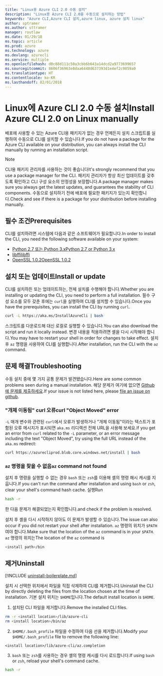 ```yaml
---
title: "Linux용 Azure CLI 2.0 수동 설치"
description: "Linux용 Azure CLI 2.0을 수동으로 설치하는 방법"
keywords: "Azure CLI,Azure CLI 설치,azure linux, azure 설치 linux"
author: sptramer
ms.author: sttramer
manager: routlaw
ms.date: 01/29/18
ms.topic: article
ms.prod: azure
ms.technology: azure
ms.devlang: azurecli
ms.service: multiple
ms.openlocfilehash: d8c88d111c50a3cbb6b643a14dcd2a9773699657
ms.sourcegitcommit: 8606f36963e8daa6448d637393d1e4ef2c9859a0
ms.translationtype: HT
ms.contentlocale: ko-KR
ms.lasthandoff: 02/01/2018
---
```

# <a name="install-azure-cli-20-on-linux-manually"></a><span data-ttu-id="6fc39-104">Linux에 Azure CLI 2.0 수동 설치</span><span class="sxs-lookup"><span data-stu-id="6fc39-104">Install Azure CLI 2.0 on Linux manually</span></span>

<span data-ttu-id="6fc39-105">배포에 사용할 수 있는 Azure CLI용 패키지가 없는 경우 언제든지 설치 스크립트를 실행하여 수동으로 CLI를 설치할 수 있습니다.</span><span class="sxs-lookup"><span data-stu-id="6fc39-105">If you do not have a package for the Azure CLI available on your distribution, you can always install the CLI manually by running an installation script.</span></span>

> [!NOTE]
> <span data-ttu-id="6fc39-106">CLI용 패키지 관리자를 사용하는 것이 좋습니다</span><span class="sxs-lookup"><span data-stu-id="6fc39-106">It's strongly recommend that you use a package manager for the CLI.</span></span> <span data-ttu-id="6fc39-107">패키지 관리자가 항상 최신 업데이트를 갖추도록 확인하고 CLI 구성 요소의 안정성을 보장합니다.</span><span class="sxs-lookup"><span data-stu-id="6fc39-107">A package manager makes sure you always get the latest updates, and guarantees the stability of CLI components.</span></span> <span data-ttu-id="6fc39-108">수동으로 설치하기 전에 배포에 필요한 패키지가 있는지 확인합니다.</span><span class="sxs-lookup"><span data-stu-id="6fc39-108">Check and see if there is a package for your distribution before installing manually.</span></span>

## <a name="prerequisites"></a><span data-ttu-id="6fc39-109">필수 조건</span><span class="sxs-lookup"><span data-stu-id="6fc39-109">Prerequisites</span></span>

<span data-ttu-id="6fc39-110">CLI를 설치하려면 시스템에 다음과 같은 소프트웨어가 필요합니다.</span><span class="sxs-lookup"><span data-stu-id="6fc39-110">In order to install the CLI, you need the following software available on your system:</span></span>

* [<span data-ttu-id="6fc39-111">Python 2.7 또는 Python 3.x</span><span class="sxs-lookup"><span data-stu-id="6fc39-111">Python 2.7 or Python 3.x</span></span>](https://www.python.org/downloads/)
* [<span data-ttu-id="6fc39-112">libffi</span><span class="sxs-lookup"><span data-stu-id="6fc39-112">libffi</span></span>](https://sourceware.org/libffi/)
* [<span data-ttu-id="6fc39-113">OpenSSL 1.0.2</span><span class="sxs-lookup"><span data-stu-id="6fc39-113">OpenSSL 1.0.2</span></span>](https://www.openssl.org/source/)

## <a name="install-or-update"></a><span data-ttu-id="6fc39-114">설치 또는 업데이트</span><span class="sxs-lookup"><span data-stu-id="6fc39-114">Install or update</span></span> 

<span data-ttu-id="6fc39-115">CLI를 설치하든 또는 업데이트하는, 전체 설치를 수행해야 합니다.</span><span class="sxs-lookup"><span data-stu-id="6fc39-115">Whether you are installing or updating the CLI, you need to perform a full installation.</span></span> <span data-ttu-id="6fc39-116">필수 구성 요소를 모두 갖춘 후에는 `curl`을 실행하여 CLI를 설치할 수 있습니다.</span><span class="sxs-lookup"><span data-stu-id="6fc39-116">Once you have the prerequisites, you can install the CLI by running `curl`.</span></span>

```bash
curl -L https://aka.ms/InstallAzureCli | bash
```

<span data-ttu-id="6fc39-117">스크립트를 다운로드해 대신 로컬로 실행할 수 있습니다.</span><span class="sxs-lookup"><span data-stu-id="6fc39-117">You can also download the script and run it locally instead.</span></span> <span data-ttu-id="6fc39-118">변경 내용을 적용하려면 셸을 다시 시작해야 합니다.</span><span class="sxs-lookup"><span data-stu-id="6fc39-118">You may have to restart your shell in order for changes to take effect.</span></span> <span data-ttu-id="6fc39-119">설치 후 `az` 명령을 사용하여 CLI를 실행합니다.</span><span class="sxs-lookup"><span data-stu-id="6fc39-119">After installation, run the CLI with the `az` command.</span></span>

## <a name="troubleshooting"></a><span data-ttu-id="6fc39-120">문제 해결</span><span class="sxs-lookup"><span data-stu-id="6fc39-120">Troubleshooting</span></span>

<span data-ttu-id="6fc39-121">수동 설치 중에 몇 가지 공통 문제가 발견됐습니다.</span><span class="sxs-lookup"><span data-stu-id="6fc39-121">Here are some common problems seen during a manual installation.</span></span> <span data-ttu-id="6fc39-122">해당 문제가 여기에 없으면 [Github에 문제를 제출하세요](https://github.com/Azure/azure-cli/issues).</span><span class="sxs-lookup"><span data-stu-id="6fc39-122">If your issue is not listed here, please [file an issue on github](https://github.com/Azure/azure-cli/issues).</span></span>
### <a name="curl-object-moved-error"></a><span data-ttu-id="6fc39-123">"개체 이동됨" curl 오류</span><span class="sxs-lookup"><span data-stu-id="6fc39-123">curl "Object Moved" error</span></span>

<span data-ttu-id="6fc39-124">`-L` 매개 변수와 관련된 `curl`에서 오류가 발생하거나 "개체 이동됨"이라는 텍스트가 포함된 오류 메시지가 표시되면 `aka.ms` 리디렉션 전체 URL을 사용해 보세요.</span><span class="sxs-lookup"><span data-stu-id="6fc39-124">If you get an error from `curl` related to the `-L` parameter, or an error message including the text "Object Moved", try using the full URL instead of the `aka.ms` redirect:</span></span>

```bash
curl https://azurecliprod.blob.core.windows.net/install | bash
```

### <a name="az-command-not-found"></a><span data-ttu-id="6fc39-125">`az` 명령을 찾을 수 없음</span><span class="sxs-lookup"><span data-stu-id="6fc39-125">`az` command not found</span></span>

<span data-ttu-id="6fc39-126">설치 후 명령을 실행할 수 없는 경우 `bash` 또는 `zsh`를 이용해 셸의 명령 해시 캐시를 지웁니다.</span><span class="sxs-lookup"><span data-stu-id="6fc39-126">If you can't run the command after installation and using `bash` or `zsh`, clear your shell's command hash cache.</span></span> <span data-ttu-id="6fc39-127">실행</span><span class="sxs-lookup"><span data-stu-id="6fc39-127">Run</span></span>

```bash
hash -r
```

<span data-ttu-id="6fc39-128">한 다음 문제가 해결되었는지 확인합니다.</span><span class="sxs-lookup"><span data-stu-id="6fc39-128">and check if the problem is resolved.</span></span>

<span data-ttu-id="6fc39-129">설치 후 셸을 다시 시작하지 않아도 이 문제가 발생할 수 있습니다.</span><span class="sxs-lookup"><span data-stu-id="6fc39-129">The issue can also occur if you did not restart your shell after installation.</span></span> <span data-ttu-id="6fc39-130">`az` 명령의 위치가 `$PATH`여야 합니다.</span><span class="sxs-lookup"><span data-stu-id="6fc39-130">Make sure that the location of the `az` command is in your `$PATH`.</span></span> <span data-ttu-id="6fc39-131">`az` 명령의 위치는</span><span class="sxs-lookup"><span data-stu-id="6fc39-131">The location of the `az` command is</span></span>

```bash
<install path>/bin
```

## <a name="uninstall"></a><span data-ttu-id="6fc39-132">제거</span><span class="sxs-lookup"><span data-stu-id="6fc39-132">Uninstall</span></span>

[!INCLUDE [uninstall-boilerplate.md](includes/uninstall-boilerplate.md)]

<span data-ttu-id="6fc39-133">설치 시 선택한 위치에서 파일을 직접 삭제하여 CLI를 제거합니다.</span><span class="sxs-lookup"><span data-stu-id="6fc39-133">Uninstall the CLI by directly deleting the files from the location chosen at the time of installation.</span></span> <span data-ttu-id="6fc39-134">기본 설치 위치는 `$HOME`입니다.</span><span class="sxs-lookup"><span data-stu-id="6fc39-134">The default install location is `$HOME`.</span></span>

1. <span data-ttu-id="6fc39-135">설치된 CLI 파일을 제거합니다.</span><span class="sxs-lookup"><span data-stu-id="6fc39-135">Remove the installed CLI files.</span></span>
  
  ```bash
  rm -r <install location>/lib/azure-cli
  rm <install location>/bin/az
  ```
2. <span data-ttu-id="6fc39-136">`$HOME/.bash_profile` 파일을 수정하여 다음 선을 제거합니다.</span><span class="sxs-lookup"><span data-stu-id="6fc39-136">Modify your `$HOME/.bash_profile` file to remove the following line:</span></span>
  
  ```
  <install location>/lib/azure-cli/az.completion
  ```

3. <span data-ttu-id="6fc39-137">`bash` 또는 `zsh`를 사용하는 경우 셸의 명령 캐시를 다시 로드합니다.</span><span class="sxs-lookup"><span data-stu-id="6fc39-137">If using `bash` or `zsh`, reload your shell's command cache.</span></span>
  
  ```bash
  hash -r
  ```
